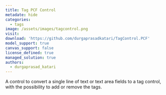 ```yaml
---
title: Tag PCF Control
metadate: hide
categories:
  - tags
image: /assets/images/tagcontrol.png
visit: 
download: 'https://github.com/durgaprasadkatari/TagControl.PCF'
model_support: true
canvas_support: false
license_defined: true
managed_solution: true
authors:
  - durgaprasad_katari
---
```


A control to convert a single line of text or text area fields to a tag control, with the possibility to add or remove the tags.
